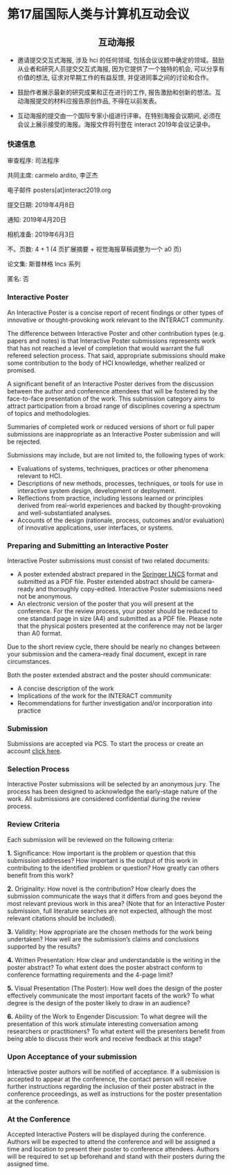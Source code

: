 # 第17届国际人类与计算机互动会议

## <center>互动海报</center>
- 邀请提交交互式海报, 涉及 hci 的任何领域, 包括会议议题中确定的领域。鼓励从业者和研究人员提交交互式海报, 因为它提供了一个独特的机会, 可以分享有价值的想法, 征求对早期工作的有益反馈, 并促进同事之间的讨论和合作。

- 鼓励作者展示最新的研究成果和正在进行的工作, 报告激励和创新的想法。互动海报提交的材料应报告原创作品, 不得在以前发表。

- 互动海报的提交由一个国际专家小组进行评审。在特别海报会议期间, 必须在会议上展示接受的海报。海报文件将刊登在 interact 2019年会议记录中。


### **快速信息**
审查程序: 司法程序

共同主席: carmelo ardito, 李正杰

电子邮件 posters[at]interact2019.org

提交日期: 2019年4月8日

通知: 2019年4月20日

相机准备: 2019年6月3日

不。页数: 4 + 1 (4 页扩展摘要 + 视觉海报草稿调整为一个 a0 页)

论文集: 斯普林格 lncs 系列

匿名: 否

### **Interactive Poster**
An Interactive Poster is a concise report of recent findings or other types of innovative or thought-provoking work relevant to the INTERACT community.

The difference between Interactive Poster and other contribution types (e.g. papers and notes) is that Interactive Poster submissions represents work that has not reached a level of completion that would warrant the full refereed selection process. That said, appropriate submissions should make some contribution to the body of HCI knowledge, whether realized or promised.

A significant benefit of an Interactive Poster derives from the discussion between the author and conference attendees that will be fostered by the face-to-face presentation of the work. This submission category aims to attract participation from a broad range of disciplines covering a spectrum of topics and methodologies.

Summaries of completed work or reduced versions of short or full paper submissions are inappropriate as an Interactive Poster submission and will be rejected.

Submissions may include, but are not limited to, the following types of work:

- Evaluations of systems, techniques, practices or other phenomena relevant to HCI.
- Descriptions of new methods, processes, techniques, or tools for use in interactive system design, development or deployment.
- Reflections from practice, including lessons learned or principles derived from real-world experiences and backed by thought-provoking and well-substantiated analyses.
- Accounts of the design (rationale, process, outcomes and/or evaluation) of innovative applications, user interfaces, or systems.
### Preparing and Submitting an Interactive Poster
Interactive Poster submissions must consist of two related documents:

- A poster extended abstract prepared in the [Springer LNCS](https://www.springer.com/gp/computer-science/lncs/conference-proceedings-guidelines?countryChanged=true) format and submitted as a PDF file. Poster extended abstract should be camera-ready and thoroughly copy-edited. Interactive Poster submissions need not be anonymous.
- An electronic version of the poster that you will present at the conference. For the review process, your poster should be reduced to one standard page in size (A4) and submitted as a PDF file. Please note that the physical posters presented at the conference may not be larger than A0 format.

Due to the short review cycle, there should be nearly no changes between your submission and the camera-ready final document, except in rare circumstances.

Both the poster extended abstract and the poster should communicate:

- A concise description of the work
- Implications of the work for the INTERACT community
- Recommendations for further investigation and/or incorporation into practice

### Submission
Submissions are accepted via PCS. To start the process or create an account [click here](https://new.precisionconference.com/user/login?society=interact).


### Selection Process
Interactive Poster submissions will be selected by an anonymous jury. The process has been designed to acknowledge the early-stage nature of the work. All submissions are considered confidential during the review process.


### Review Criteria
Each submission will be reviewed on the following criteria:

**1.** Significance: How important is the problem or question that this submission addresses? How important is the output of this work in contributing to the identified problem or question? How greatly can others benefit from this work?
 
**2.** Originality: How novel is the contribution? How clearly does the submission communicate the ways that it differs from and goes beyond the most relevant previous work in this area? (Note that for an Interactive Poster submission, full literature searches are not expected, although the most relevant citations should be included).

**3.**  Validity: How appropriate are the chosen methods for the work being undertaken? How well are the submission’s claims and conclusions supported by the results?

**4.**  Written Presentation: How clear and understandable is the writing in the poster abstract? To what extent does the poster abstract conform to conference formatting requirements and the 4-page limit?

**5.**  Visual Presentation (The Poster): How well does the design of the poster effectively communicate the most important facets of the work? To what degree is the design of the poster likely to draw in an audience?

**6.**  Ability of the Work to Engender Discussion: To what degree will the presentation of this work stimulate interesting conversation among researchers or practitioners? To what extent will the presenters benefit from being able to discuss their work and receive feedback at this stage?

### Upon Acceptance of your submission
Interactive poster authors will be notified of acceptance. If a submission is accepted to appear at the conference, the contact person will receive further instructions regarding the inclusion of their poster abstract in the conference proceedings, as well as instructions for the poster presentation at the conference.


### At the Conference
Accepted Interactive Posters will be displayed during the conference. Authors will be expected to attend the conference and will be assigned a time and location to present their poster to conference attendees. Authors will be required to set up beforehand and stand with their posters during the assigned time.


